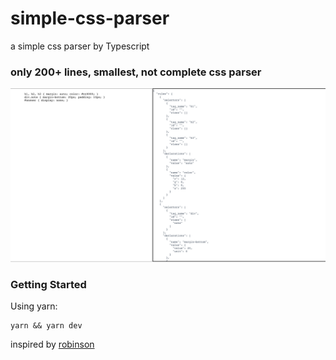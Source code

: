# simple-css-parser
a simple css parser by Typescript
### only 200+ lines, smallest, not complete css parser

![alt demo](public/parser.png)

### Getting Started
Using yarn:
```
yarn && yarn dev
```

inspired by [robinson](https://github.com/mbrubeck/robinson/)
